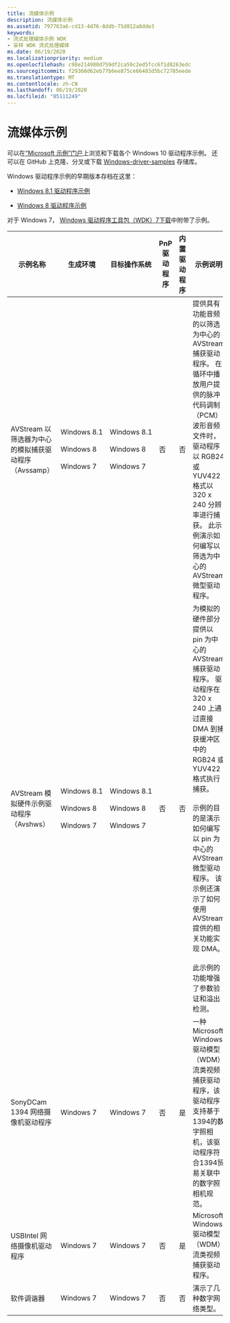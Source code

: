 ```yaml
---
title: 流媒体示例
description: 流媒体示例
ms.assetid: 797763a6-cd13-4d76-8ddb-75d812a8dde3
keywords:
- 流式处理媒体示例 WDK
- 采样 WDK 流式处理媒体
ms.date: 06/19/2020
ms.localizationpriority: medium
ms.openlocfilehash: c98e214980d759df2ca59c2ed5fcc6f1d8263edc
ms.sourcegitcommit: f29360d62eb77b6ee875ce66483d5bc72785eede
ms.translationtype: MT
ms.contentlocale: zh-CN
ms.lasthandoff: 06/19/2020
ms.locfileid: "85111249"
---
```

# <a name="streaming-media-samples"></a>流媒体示例

可以在[“Microsoft 示例”门户](https://docs.microsoft.com/samples/browse/?products=windows-wdk)上浏览和下载各个 Windows 10 驱动程序示例。 还可以在 GitHub 上克隆、分叉或下载 [Windows-driver-samples](https://github.com/Microsoft/Windows-driver-samples) 存储库。

Windows 驱动程序示例的早期版本存档在这里：

- [Windows 8.1 驱动程序示例](https://github.com/microsoftarchive/msdn-code-gallery-microsoft/tree/master/Official%20Windows%20Driver%20Kit%20Sample/Windows%20Driver%20Kit%20(WDK)%208.1%20Samples)

- [Windows 8 驱动程序示例](https://github.com/microsoftarchive/msdn-code-gallery-microsoft/tree/master/Official%20Windows%20Driver%20Kit%20Sample/Windows%20Driver%20Kit%20(WDK)%208.0%20Samples)

对于 Windows 7， [Windows 驱动程序工具包（WDK）7下载](https://www.microsoft.com/download/details.aspx?id=11800)中附带了示例。

| 示例名称 | 生成环境 | 目标操作系统 | PnP 驱动程序 | 内置驱动程序 | 示例说明 |
|--|--|--|--|--|--|
| AVStream 以筛选器为中心的模拟捕获驱动程序（Avssamp） | Windows 8.1<br><br>Windows 8<br><br>Windows 7 | Windows 8.1<br><br>Windows 8<br><br>Windows 7 | 否 | 否 | 提供具有功能音频的以筛选为中心的 AVStream 捕获驱动程序。 在循环中播放用户提供的脉冲代码调制（PCM）波形音频文件时，驱动程序以 RGB24 或 YUV422 格式以 320 x 240 分辨率进行捕获。 此示例演示如何编写以筛选为中心的 AVStream 微型驱动程序。 |
| AVStream 模拟硬件示例驱动程序（Avshws） |Windows 8.1<br><br>Windows 8<br><br>Windows 7 | Windows 8.1<br><br>Windows 8<br><br>Windows 7| 否 | 否 | 为模拟的硬件部分提供以 pin 为中心的 AVStream 捕获驱动程序。 驱动程序在 320 x 240 上通过直接 DMA 到捕获缓冲区中的 RGB24 或 YUV422 格式执行捕获。<br><br>示例的目的是演示如何编写以 pin 为中心的 AVStream 微型驱动程序。 该示例还演示了如何使用 AVStream 提供的相关功能实现 DMA。<br><br>此示例的功能增强了参数验证和溢出检测。 |
| SonyDCam 1394 网络摄像机驱动程序 | Windows 7 | Windows 7 | 否 | 是 | 一种 Microsoft Windows 驱动模型（WDM）流类视频捕获驱动程序，该驱动程序支持基于1394的数字照相机，该驱动程序符合1394贸易关联中的数字照相机规范。 |
| USBIntel 网络摄像机驱动程序 | Windows 7 | Windows 7 | 否 | 是 | Microsoft Windows 驱动模型（WDM）流类视频捕获驱动程序。 |
| 软件调谐器 | Windows 7 | Windows 7 | 否 | 否 | 演示了几种数字网络类型。 |
